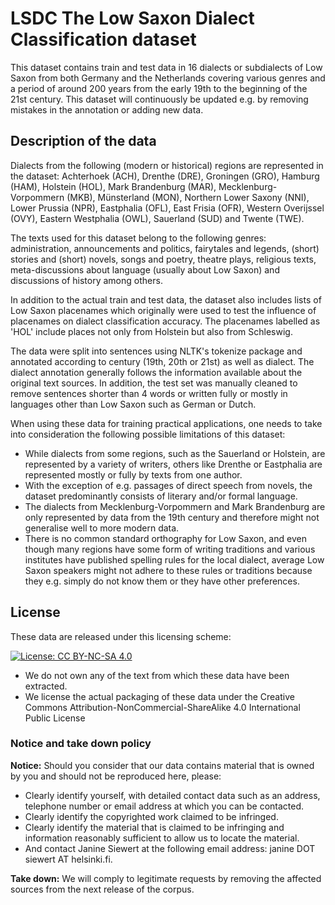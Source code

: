 # LSDC The Low Saxon Dialect Classification dataset

This dataset contains train and test data in 16 dialects or subdialects of Low Saxon from both Germany and the Netherlands covering various genres and a period of around 200 years from the early 19th to the beginning of the 21st century. This dataset will continuously be updated e.g. by removing mistakes in the annotation or adding new data. 

## Description of the data 

Dialects from the following (modern or historical) regions are represented in the dataset: Achterhoek (ACH), Drenthe (DRE), Groningen (GRO), Hamburg (HAM), Holstein (HOL), Mark Brandenburg (MAR), Mecklenburg-Vorpommern (MKB), Münsterland (MON), Northern Lower Saxony (NNI), Lower Prussia (NPR), Eastphalia (OFL), East Frisia (OFR), Western Overijssel (OVY), Eastern Westphalia (OWL), Sauerland (SUD) and Twente (TWE).

The texts used for this dataset belong to the following genres: administration, announcements and politics, fairytales and legends, (short) stories and (short) novels, songs and poetry, theatre plays, religious texts, meta-discussions about language (usually about Low Saxon) and discussions of history among others.

In addition to the actual train and test data, the dataset also includes lists of Low Saxon placenames which originally were used to test the influence of placenames on dialect classification accuracy. The placenames labelled as 'HOL' include places not only from Holstein but also from Schleswig.

The data were split into sentences using NLTK's tokenize package and annotated according to century (19th, 20th or 21st) as well as dialect. The dialect annotation generally follows the information available about the original text sources. In addition, the test set was manually cleaned to remove sentences shorter than 4 words or written fully or mostly in languages other than Low Saxon such as German or Dutch. 

When using these data for training practical applications, one needs to take into consideration the following possible limitations of this dataset:
- While dialects from some regions, such as the Sauerland or Holstein, are represented by a variety of writers, others like Drenthe or Eastphalia are represented mostly or fully by texts from one author. 
- With the exception of e.g. passages of direct speech from novels, the dataset predominantly consists of literary and/or formal language. 
- The dialects from Mecklenburg-Vorpommern and Mark Brandenburg are only represented by data from the 19th century and therefore might not generalise well to more modern data. 
- There is no common standard orthography for Low Saxon, and even though many regions have some form of writing traditions and various institutes have published spelling rules for the local dialect, average Low Saxon speakers might not adhere to these rules or traditions because they e.g. simply do not know them or they have other preferences. 

## License

These data are released under this licensing scheme:

[![License: CC BY-NC-SA 4.0](https://licensebuttons.net/l/by-nc-sa/4.0/80x15.png)](https://creativecommons.org/licenses/by-nc-sa/4.0/)

- We do not own any of the text from which these data have been extracted.
- We license the actual packaging of these data under the Creative Commons Attribution-NonCommercial-ShareAlike 4.0 International Public License

### Notice and take down policy

**Notice:** Should you consider that our data contains material that is owned by you and should not be reproduced here, please:

- Clearly identify yourself, with detailed contact data such as an address, telephone number or email address at which you can be contacted.
- Clearly identify the copyrighted work claimed to be infringed.
- Clearly identify the material that is claimed to be infringing and information reasonably sufficient to allow us to locate the material.
- And contact Janine Siewert at the following email address: janine DOT siewert AT helsinki.fi.

**Take down:** We will comply to legitimate requests by removing the affected sources from the next release of the corpus.
